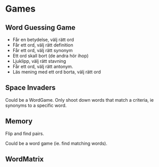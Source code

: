 # Games

## Word Guessing Game

+ Får en betydelse, välj rätt ord
+ Får ett ord, välj rätt definition
+ Får ett ord, välj rätt synonym
+ Ett ord skall bort (de andra hör ihop)
+ Ljuklipp, välj rätt stavning
+ Får ett ord, välj rätt antonym.
+ Läs mening med ett ord borta, välj rätt ord

## Space Invaders

Could be a WordGame. Only shoot down words that match a criteria, ie synonyms
to a specific word.

## Memory

Flip and find pairs.

Could be a word game (ie. find matching words).

## WordMatrix
